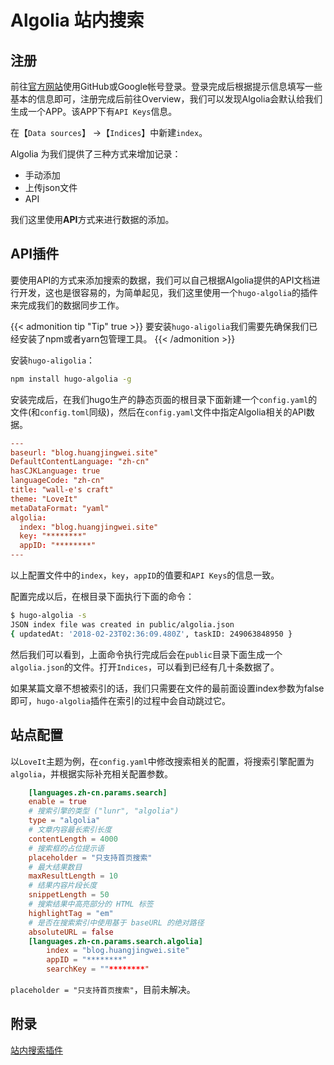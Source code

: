 # Algolia 站内搜索


## 注册

前往[官方网站]使用GitHub或Google帐号登录。登录完成后根据提示信息填写一些基本的信息即可，注册完成后前往Overview，我们可以发现Algolia会默认给我们生成一个APP。该APP下有`API Keys`信息。

在【`Data sources`】 ->【`Indices`】中新建`index`。

Algolia 为我们提供了三种方式来增加记录：

- 手动添加
- 上传json文件
- API

我们这里使用**API**方式来进行数据的添加。

## API插件

要使用API的方式来添加搜索的数据，我们可以自己根据Algolia提供的API文档进行开发，这也是很容易的，为简单起见，我们这里使用一个`hugo-algolia`的插件来完成我们的数据同步工作。

{{< admonition tip "Tip" true >}}
要安装`hugo-aligolia`我们需要先确保我们已经安装了npm或者yarn包管理工具。
{{< /admonition >}}

安装`hugo-aligolia`：

```sh
npm install hugo-algolia -g
```

安装完成后，在我们hugo生产的静态页面的根目录下面新建一个`config.yaml`的文件(和`config.toml`同级)，然后在`config.yaml`文件中指定Algolia相关的API数据。

```toml
---
baseurl: "blog.huangjingwei.site"
DefaultContentLanguage: "zh-cn"
hasCJKLanguage: true
languageCode: "zh-cn"
title: "wall-e's craft"
theme: "LoveIt"
metaDataFormat: "yaml"
algolia:
  index: "blog.huangjingwei.site"
  key: "********"
  appID: "********"
---
```

以上配置文件中的`index`，`key`，`appID`的值要和`API Keys`的信息一致。

配置完成以后，在根目录下面执行下面的命令：

```sh
$ hugo-algolia -s
JSON index file was created in public/algolia.json
{ updatedAt: '2018-02-23T02:36:09.480Z', taskID: 249063848950 }
```

然后我们可以看到，上面命令执行完成后会在`public`目录下面生成一个`algolia.json`的文件。打开`Indices`，可以看到已经有几十条数据了。

如果某篇文章不想被索引的话，我们只需要在文件的最前面设置index参数为false即可，`hugo-algolia`插件在索引的过程中会自动跳过它。

## 站点配置

以`LoveIt`主题为例，在`config.yaml`中修改搜索相关的配置，将搜索引擎配置为`algolia`，并根据实际补充相关配置参数。

```toml
    [languages.zh-cn.params.search]
    enable = true
    # 搜索引擎的类型 ("lunr", "algolia")
    type = "algolia"
    # 文章内容最长索引长度
    contentLength = 4000
    # 搜索框的占位提示语
    placeholder = "只支持首页搜索"
    # 最大结果数目
    maxResultLength = 10
    # 结果内容片段长度
    snippetLength = 50
    # 搜索结果中高亮部分的 HTML 标签
    highlightTag = "em"
    # 是否在搜索索引中使用基于 baseURL 的绝对路径
    absoluteURL = false
    [languages.zh-cn.params.search.algolia]
        index = "blog.huangjingwei.site"
        appID = "********"
        searchKey = ""********"
```

`placeholder = "只支持首页搜索"`，目前未解决。

## 附录

[站内搜索插件]

[官方网站]:https://www.algolia.com/
[站内搜索插件]:https://jimmysong.io/hugo-handbook/steps/searching-plugin.html

